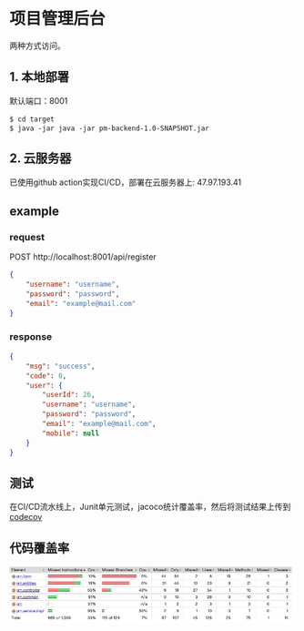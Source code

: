 # 项目管理后台

两种方式访问。
## 1. 本地部署
默认端口：8001
```shell
$ cd target
$ java -jar java -jar pm-backend-1.0-SNAPSHOT.jar
```



## 2. 云服务器
已使用github action实现CI/CD，部署在云服务器上: 47.97.193.41



## example

### request

POST http://localhost:8001/api/register

```json  {.line-numbers}
{
    "username": "username",
    "password": "password",
    "email": "example@mail.com"
}
```
### response 

```json  {.line-numbers}
{
    "msg": "success",
    "code": 0,
    "user": {
        "userId": 26,
        "username": "username",
        "password": "password",
        "email": "example@mail.com",
        "mobile": null
    }
}
```

## 测试
在CI/CD流水线上，Junit单元测试，jacoco统计覆盖率，然后将测试结果上传到[codecov](https://www.codecov.io/)

## 代码覆盖率

![代码覆盖率](assets/cov.png)